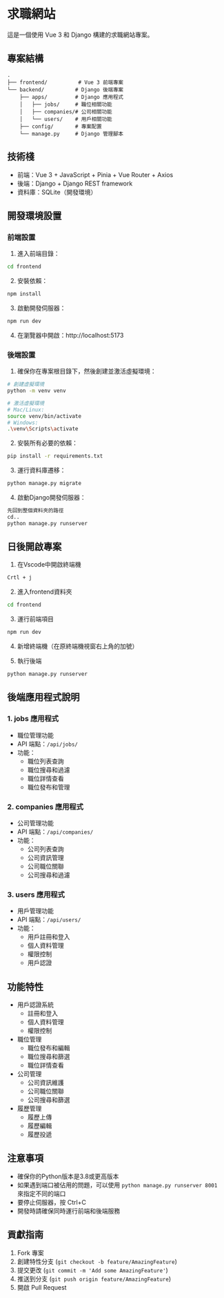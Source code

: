# 求職網站

這是一個使用 Vue 3 和 Django 構建的求職網站專案。

## 專案結構

```
.
├── frontend/          # Vue 3 前端專案
└── backend/          # Django 後端專案
    ├── apps/         # Django 應用程式
    │   ├── jobs/     # 職位相關功能
    │   ├── companies/# 公司相關功能
    │   └── users/    # 用戶相關功能
    ├── config/       # 專案配置
    └── manage.py     # Django 管理腳本
```

## 技術棧

- 前端：Vue 3 + JavaScript + Pinia + Vue Router + Axios
- 後端：Django + Django REST framework
- 資料庫：SQLite（開發環境）

## 開發環境設置

### 前端設置

1. 進入前端目錄：
```bash
cd frontend
```

2. 安裝依賴：
```bash
npm install
```

3. 啟動開發伺服器：
```bash
npm run dev
```

4. 在瀏覽器中開啟：http://localhost:5173

### 後端設置

1. 確保你在專案根目錄下，然後創建並激活虛擬環境：
```bash
# 創建虛擬環境
python -m venv venv

# 激活虛擬環境
# Mac/Linux:
source venv/bin/activate
# Windows:
.\venv\Scripts\activate
```

2. 安裝所有必要的依賴：
```bash
pip install -r requirements.txt
```

3. 運行資料庫遷移：
```bash
python manage.py migrate
```

4. 啟動Django開發伺服器：
```bash
先回到整個資料夾的路徑
cd..
python manage.py runserver
```

## 日後開啟專案

1. 在Vscode中開啟終端機
```bash
Crtl + j 
```

2. 進入frontend資料夾
```bash
cd frontend
```

3. 運行前端項目
```bash
npm run dev
```

4. 新增終端機（在原終端機視窗右上角的加號）

5. 執行後端
```bash
python manage.py runserver
```

## 後端應用程式說明

### 1. jobs 應用程式
- 職位管理功能
- API 端點：`/api/jobs/`
- 功能：
  - 職位列表查詢
  - 職位搜尋和過濾
  - 職位詳情查看
  - 職位發布和管理

### 2. companies 應用程式
- 公司管理功能
- API 端點：`/api/companies/`
- 功能：
  - 公司列表查詢
  - 公司資訊管理
  - 公司職位關聯
  - 公司搜尋和過濾

### 3. users 應用程式
- 用戶管理功能
- API 端點：`/api/users/`
- 功能：
  - 用戶註冊和登入
  - 個人資料管理
  - 權限控制
  - 用戶認證

## 功能特性

- 用戶認證系統
  - 註冊和登入
  - 個人資料管理
  - 權限控制
- 職位管理
  - 職位發布和編輯
  - 職位搜尋和篩選
  - 職位詳情查看
- 公司管理
  - 公司資訊維護
  - 公司職位關聯
  - 公司搜尋和篩選
- 履歷管理
  - 履歷上傳
  - 履歷編輯
  - 履歷投遞

## 注意事項

- 確保你的Python版本是3.8或更高版本
- 如果遇到端口被佔用的問題，可以使用 `python manage.py runserver 8001` 來指定不同的端口
- 要停止伺服器，按 Ctrl+C
- 開發時請確保同時運行前端和後端服務

## 貢獻指南

1. Fork 專案
2. 創建特性分支 (`git checkout -b feature/AmazingFeature`)
3. 提交更改 (`git commit -m 'Add some AmazingFeature'`)
4. 推送到分支 (`git push origin feature/AmazingFeature`)
5. 開啟 Pull Request
